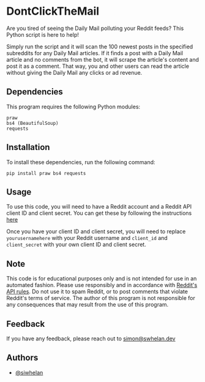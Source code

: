 # DontClickTheMail

Are you tired of seeing the Daily Mail polluting your Reddit feeds? This Python script is here to help!

Simply run the script and it will scan the 100 newest posts in the specified subreddits for any Daily Mail articles. If it finds a post with a Daily Mail article and no comments from the bot, it will scrape the article's content and post it as a comment. That way, you and other users can read the article without giving the Daily Mail any clicks or ad revenue.

## Dependencies

This program requires the following Python modules:

    praw
    bs4 (BeautifulSoup)
    requests

## Installation

To install these dependencies, run the following command:

    pip install praw bs4 requests
    
## Usage

To use this code, you will need to have a Reddit account and a Reddit API client ID and client secret. You can get these by following the instructions [here](https://praw.readthedocs.io/en/stable/getting_started/authentication.html)

Once you have your client ID and client secret, you will need to replace `yourusernamehere`  with your Reddit username and `client_id` and `client_secret` with your own client ID and client secret.

## Note

This code is for educational purposes only and is not intended for use in an automated fashion. Please use responsibly and in accordance with [Reddit's API rules](https://www.reddit.com/wiki/api/). Do not use it to spam Reddit, or to post comments that violate Reddit's terms of service. The author of this program is not responsible for any consequences that may result from the use of this program.

## Feedback

If you have any feedback, please reach out to simon@swhelan.dev

## Authors

- [@siwhelan](https://github.com/siwhelan)
